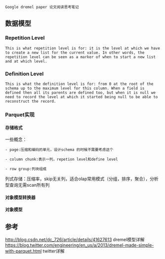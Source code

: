 ```
Google dremel paper 论文阅读思考笔记
```
## 数据模型
### Repetition Level
```
This is what repetition level is for: it is the level at which we have to create a new list for the current value. In other words, the repetition level can be seen as a marker of when to start a new list and at which level.
```

### Definition Level
```
This is what the definition level is for: from 0 at the root of the schema up to the maximum level for this column. When a field is defined then all its parents are defined too, but when it is null we need to record the level at which it started being null to be able to reconstruct the record.
```

### Parquet实现
#### 存储格式
一些概念：

```
- page:压缩和编码的单元，设计schema 的时候不需要考虑这个

- column chunk:表示一列，repetion level和define level
 
- row group:列块组成

```
列式存储：压缩率，skip无关列，适合olap常用模式（分组，排序，聚合），分析型查询无需scan所有列
#### 对象模型转换器
#### 对象模型

## 参考
http://blog.csdn.net/dc_726/article/details/41627613 dremel模型详解
https://blog.twitter.com/engineering/en_us/a/2013/dremel-made-simple-with-parquet.html twitter详解
